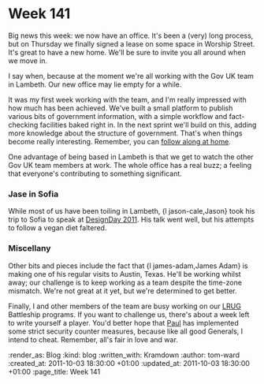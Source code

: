Week 141
========

Big news this week: we now have an office.  It's been a (very) long process, but on Thursday we finally signed a lease on some space in Worship Street.  It's great to have a new home.  We'll be sure to invite you all around when we move in.  

I say when, because at the moment we're all working with the Gov UK team in Lambeth.  Our new office may lie empty for a while.  

It was my first week working with the team, and I'm really impressed with how much has been achieved.  We've built a small platform to publish various bits of government information, with a simple workflow and fact-checking facilities baked right in.  In the next sprint we'll build on this, adding more knowledge about the structure of government.  That's when things become really interesting.  Remember, you can [follow along at home](http://github.com/alphagov/whitehall).

One advantage of being based in Lambeth is that we get to watch the other Gov UK team members at work.  The whole office has a real buzz; a feeling that everyone's contributing to something significant.

### Jase in Sofia

While most of us have been toiling in Lambeth, {l jason-cale,Jason} took his trip to Sofia to speak at [DesignDay 2011](http://designday.netmag.bg/).  His talk went well, but his attempts to follow a vegan diet faltered.  

### Miscellany ###

Other bits and pieces include the fact that {l james-adam,James Adam} is making one of his regular visits to Austin, Texas.  He'll be working whilst away; our challenge is to keep working as a team despite the time-zone mismatch.  We're not great at it yet, but we're determined to get better.

Finally, I and other members of the team are busy working on our [LRUG](http://lrug.org/) Battleship programs.  If you want to challenge us, there's about a week left to write yourself a player.  You'd better hope that [Paul](http://po-ru.com/) has implemented some strict security counter measures, because like all good Generals, I intend to cheat.  Remember, all's fair in love and war.


:render_as: Blog
:kind: blog
:written_with: Kramdown
:author: tom-ward
:created_at: 2011-10-03 18:30:00 +01:00
:updated_at: 2011-10-03 18:30:00 +01:00
:page_title: Week 141